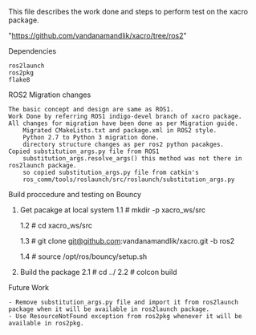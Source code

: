 This file describes the work done and steps to perform test on the xacro package.

"https://github.com/vandanamandlik/xacro/tree/ros2"

Dependencies

	ros2launch
	ros2pkg
	flake8

ROS2 Migration changes

	The basic concept and design are same as ROS1.
	Work Done by referring ROS1 indigo-devel branch of xacro package.
	All changes for migration have been done as per Migration guide.
		Migrated CMakeLists.txt and package.xml in ROS2 style.
		Python 2.7 to Python 3 migration done. 
		directory structure changes as per ros2 python pacakges.
	Copied substitution_args.py file from ROS1
		substitution_args.resolve_args() this method was not there in ros2launch package.
		so copied substitution_args.py file from catkin's
		ros_comm/tools/roslaunch/src/roslaunch/substitution_args.py
		
Build proccedure and testing on Bouncy

1. Get pacakge at local system
	1.1 # mkdir -p xacro_ws/src

	1.2 # cd xacro_ws/src

	1.3 # git clone git@github.com:vandanamandlik/xacro.git -b ros2

	1.4 # source /opt/ros/bouncy/setup.sh

2. Build the package
	2.1 # cd ../
	2.2 # colcon build

	
Future Work

	- Remove substitution_args.py file and import it from ros2launch package when it will be available in ros2launch package.
	- Use ResourceNotFound exception from ros2pkg whenever it will be available in ros2pkg.
